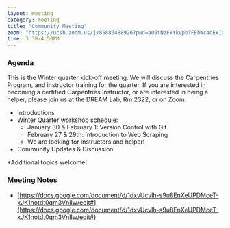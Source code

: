 ```yaml
---
layout: meeting
category: meeting
title: "Community Meeting"
zoom: "https://ucsb.zoom.us/j/85883488926?pwd=a09tNzFxYkVpbTFEbWc4cExIaUFSUT09"
time: 3:30-4:50PM
---
```


### Agenda

This is the Winter quarter kick-off meeting. We will discuss the Carpentries Program, and instructor training for the quarter. If you are interested in becoming a certified Carpentries Instructor, or are interested in being a helper, please join us at the DREAM Lab, Rm 2322, or on Zoom.

- Introductions
- Winter Quarter workshop schedule:
    - January 30 & February 1: Version Control with Git
    - February 27 & 29th: Introduction to Web Scraping
    - We are looking for instructors and helper!
- Community Updates & Discussion

*Additional topics welcome!

### Meeting Notes

- [https://docs.google.com/document/d/1dxvUcvIh-s9u8EnXeUPDMceT-xJK1notdt0qm3VnlIw/edit#](https://docs.google.com/document/d/1dxvUcvIh-s9u8EnXeUPDMceT-xJK1notdt0qm3VnlIw/edit#)
